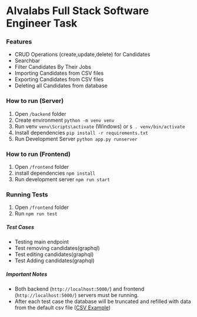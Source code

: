 # Alvalabs Full Stack Software Engineer Task

### Features

  - CRUD Operations (create,update,delete) for Candidates
  - Searchbar
  - Filter Candidates By Their Jobs
  - Importing Candidates from CSV files
  - Exporting Candidates from CSV files
  - Deleting all Candidates from database

### How to run (Server)
  1. Open `/backend` folder
  2. Create environment `python -m venv venv`
  3. Run venv `venv\Scripts\activate` (Windows) or `$ . venv/bin/activate`
  4. Install dependencies `pip install -r requirements.txt`
  5. Run Development Server `python app.py runserver`


### How to run (Frontend)
  1. Open `/frontend` folder
  2. install dependencies `npm install`
  3. Run development server `npm run start`

### Running Tests
  1. Open `/frontend` folder
  2. Run `npm run test`
##### Test Cases
- Testing main endpoint
- Test removing candidates(graphql)
- Test editing candidates(graphql)
- Test Adding candidates(graphql)
##### Important Notes
- Both backend (`http://localhost:5000/`) and frontend (`http://localhost:5000/`) servers must be running.
- After each test case the database will be truncated and refilled with data from the default csv file ([CSV Example](https://mail-attachment.googleusercontent.com/attachment/u/0/?ui=2&ik=f25da5866d&attid=0.1&permmsgid=msg-f:1643096589396564915&th=16cd73a47ea35bb3&view=att&disp=inline&saddbat=ANGjdJ-L-5y-Z-ICzylOBtRMvxU0q2X5xwl_ticygd_dEZGqqoR-Z8YvzYNc6V7uh_lWTFU2fvFoMD6gywwPuT-9PRAtX05kiGu-giKA6XcxsHmOAIugzClp7bxCTa5ZktlZ_43HcTsnF-81f-Gng8t4_HVbShSCsYbpklp0kz3BnoG1GOlj-0rYGPozi5RFvOHP6RgT0D8fBSyvyFxBKS2IRQj6B4eERwCRIF4BA4lBQvO2DiXKEfaRSB3F3A39XSFty9NcbAnhfjbGt60DN-dM8jeAZligOlTSeFrWvfooLfXMFq8jh4rHzXbtJuOC_DAZWwlgqO0qDLh2_Jkxym2w2OC1f3e5VaOdLI7MY-QDZf-kROa1F9w1xVICjrrXKjW0T3QPx5vzLxrj-LGxtZW8d-euFA9i4L3HkeQ0Y-fM8q7GPmAKGNg6mE_T650xC2B_S3j5zIR54jPrewxYUVhSsQBjl7egYRnFplkrzGLsGOcuSNAF0z8tT4Ud5Td9FkBDjdoVe1zoqxEcF2SztMQ2ok09-H2-LCcwFVCbxOn-kUh3GhQtvDmOdojymIvVxcfkvg_47-Zrn9u6NsL4Fqr3An0OawnXLXYO9xDxpBJGUaHw2jSb26mZHsziiq3Ukhhq86GuWM31hEC_dW6ANG90hIsG-tu4If83Kq4_CA))
